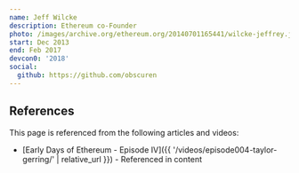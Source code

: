 ```yaml
---
name: Jeff Wilcke
description: Ethereum co-Founder
photo: /images/archive.org/ethereum.org/20140701165441/wilcke-jeffrey.jpg
start: Dec 2013
end: Feb 2017
devcon0: '2018'
social:
  github: https://github.com/obscuren
---
```


## References

This page is referenced from the following articles and videos:

- [Early Days of Ethereum - Episode IV]({{ '/videos/episode004-taylor-gerring/' | relative_url }}) - Referenced in content